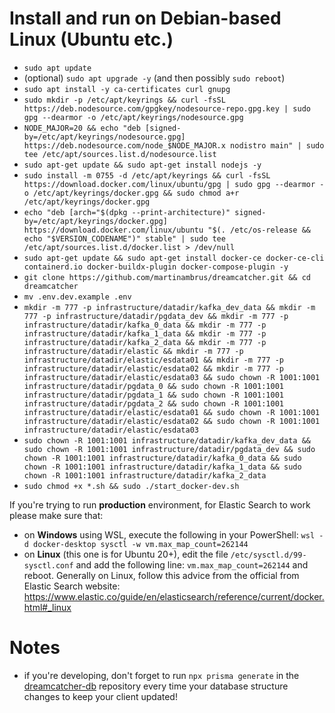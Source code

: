 # Install and run on Debian-based Linux (Ubuntu etc.)
- `sudo apt update`
- (optional) `sudo apt upgrade -y` (and then possibly `sudo reboot`)
- `sudo apt install -y ca-certificates curl gnupg`
- `sudo mkdir -p /etc/apt/keyrings && curl -fsSL https://deb.nodesource.com/gpgkey/nodesource-repo.gpg.key | sudo gpg --dearmor -o /etc/apt/keyrings/nodesource.gpg`
- `NODE_MAJOR=20 && echo "deb [signed-by=/etc/apt/keyrings/nodesource.gpg] https://deb.nodesource.com/node_$NODE_MAJOR.x nodistro main" | sudo tee /etc/apt/sources.list.d/nodesource.list`
- `sudo apt-get update && sudo apt-get install nodejs -y`
- `sudo install -m 0755 -d /etc/apt/keyrings && curl -fsSL https://download.docker.com/linux/ubuntu/gpg | sudo gpg --dearmor -o /etc/apt/keyrings/docker.gpg && sudo chmod a+r /etc/apt/keyrings/docker.gpg`
- `echo "deb [arch="$(dpkg --print-architecture)" signed-by=/etc/apt/keyrings/docker.gpg] https://download.docker.com/linux/ubuntu "$(. /etc/os-release && echo "$VERSION_CODENAME")" stable" | sudo tee /etc/apt/sources.list.d/docker.list > /dev/null`
- `sudo apt-get update && sudo apt-get install docker-ce docker-ce-cli containerd.io docker-buildx-plugin docker-compose-plugin -y`
- `git clone https://github.com/martinambrus/dreamcatcher.git && cd dreamcatcher`
- `mv .env.dev.example .env`
- `mkdir -m 777 -p infrastructure/datadir/kafka_dev_data && mkdir -m 777 -p infrastructure/datadir/pgdata_dev && mkdir -m 777 -p infrastructure/datadir/kafka_0_data && mkdir -m 777 -p infrastructure/datadir/kafka_1_data && mkdir -m 777 -p infrastructure/datadir/kafka_2_data && mkdir -m 777 -p infrastructure/datadir/elastic && mkdir -m 777 -p infrastructure/datadir/elastic/esdata01 && mkdir -m 777 -p infrastructure/datadir/elastic/esdata02 && mkdir -m 777 -p infrastructure/datadir/elastic/esdata03 && sudo chown -R 1001:1001 infrastructure/datadir/pgdata_0 && sudo chown -R 1001:1001 infrastructure/datadir/pgdata_1 && sudo chown -R 1001:1001 infrastructure/datadir/pgdata_2 && sudo chown -R 1001:1001 infrastructure/datadir/elastic/esdata01 && sudo chown -R 1001:1001 infrastructure/datadir/elastic/esdata02 && sudo chown -R 1001:1001 infrastructure/datadir/elastic/esdata03`
- `sudo chown -R 1001:1001 infrastructure/datadir/kafka_dev_data && sudo chown -R 1001:1001 infrastructure/datadir/pgdata_dev && sudo chown -R 1001:1001 infrastructure/datadir/kafka_0_data && sudo chown -R 1001:1001 infrastructure/datadir/kafka_1_data && sudo chown -R 1001:1001 infrastructure/datadir/kafka_2_data`
- `sudo chmod +x *.sh && sudo ./start_docker-dev.sh`

If you're trying to run **production** environment, for Elastic Search to work please make sure that:
- on **Windows** using WSL, execute the following in your PowerShell: `wsl -d docker-desktop sysctl -w vm.max_map_count=262144`
- on **Linux** (this one is for Ubuntu 20+), edit the file `/etc/sysctl.d/99-sysctl.conf` and add the following line: `vm.max_map_count=262144` and reboot. Generally on Linux, follow this advice from the official from Elastic Search website: https://www.elastic.co/guide/en/elasticsearch/reference/current/docker.html#_linux

# Notes
- if you're developing, don't forget to run `npx prisma generate` in the [dreamcatcher-db](https://github.com/martinambrus/dreamcatcher-db) repository every time your database structure changes to keep your client updated!